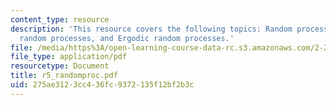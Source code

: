 ```yaml
---
content_type: resource
description: 'This resource covers the following topics: Random processes, stationary
  random processes, and Ergodic random processes.'
file: /media/https%3A/open-learning-course-data-rc.s3.amazonaws.com/2-22-design-principles-for-ocean-vehicles-13-42-spring-2005/275ae3123cc436fc9372135f12bf2b3c_r5_randomproc.pdf
file_type: application/pdf
resourcetype: Document
title: r5_randomproc.pdf
uid: 275ae312-3cc4-36fc-9372-135f12bf2b3c
---
```

